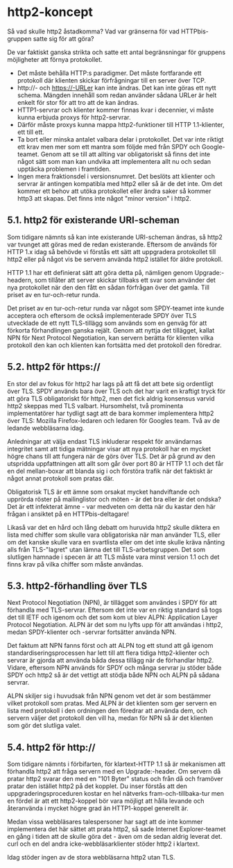 # http2-koncept

Så vad skulle http2 åstadkomma? Vad var gränserna för vad HTTPbis-gruppen satte sig för att göra?

De var faktiskt ganska strikta och satte ett antal begränsningar för gruppens möjligheter att förnya protokollet.

* Det måste behålla HTTP:s paradigmer. Det måste fortfarande ett protokoll där klienten skickar förfrågningar till en server över TCP.
* http://- och [https://-URLer](https://-URLer) kan inte ändras. Det kan inte göras ett nytt schema. Mängden innehåll som redan använder sådana URLer är helt enkelt för stor för att tro att de kan ändras.
* HTTP1-servrar och klienter kommer finnas kvar i decennier, vi måste kunna erbjuda proxys för http2-servrar.
* Därför måste proxys kunna mappa http2-funktioner till HTTP 1.1-klienter, ett till ett.
* Ta bort eller minska antalet valbara delar i protokollet. Det var inte riktigt ett krav men mer som ett mantra som följde med från SPDY och Google-teamet. Genom att se till att allting var obligatoriskt så finns det inte något sätt som man kan undvika att implementera allt nu och sedan upptäcka problemen i framtiden.
* Ingen mera fraktionsdel i versionsnumret. Det beslöts att klienter och servrar är antingen kompatibla med http2 eller så är de det inte. Om det kommer ett behov att utöka protokollet eller ändra saker så kommer http3 att skapas. Det finns inte något "minor version" i http2.

## 5.1. http2 för existerande URI-scheman

Som tidigare nämnts så kan inte existerande URI-scheman ändras, så http2 var tvunget att göras med de redan existerande. Eftersom de används för HTTP 1.x idag så behövde vi förstås ett sätt att uppgradera protokollet till http2 eller på något vis be servern använda http2 istället för äldre protokoll.

HTTP 1.1 har ett definierat sätt att göra detta på, nämligen genom Upgrade:-headern, som tillåter att server skickar tillbaks ett svar som använder det nya protokollet när den den fått en sådan förfrågan över det gamla. Till priset av en tur-och-retur runda.

Det priset av en tur-och-retur runda var något som SPDY-teamet inte kunde acceptera och eftersom de också implementerade SPDY över TLS utvecklade de ett nytt TLS-tillägg som används som en genväg för att förkorta förhandlingen ganska rejält. Genom att nyttja det tillägget, kallat NPN för Next Protocol Negotiation, kan servern berätta för klienten vilka protokoll den kan och klienten kan fortsätta med det protokoll den föredrar.

## 5.2. http2 för https://

En stor del av fokus för http2 har lags på att få det att bete sig ordentligt över TLS. SPDY används bara över TLS och det har varit en kraftigt tryck för att göra TLS obligatoriskt för http2, men det fick aldrig konsensus varvid http2 skeppas med TLS valbart. Hursomhelst, två prominenta implementatörer har tydligt sagt att de bara kommer implementera http2 över TLS: Mozilla Firefox-ledaren och ledaren för Googles team. Två av de ledande webbläsarna idag.

Anledningar att välja endast TLS inkluderar respekt för användarnas integritet samt att tidiga mätningar visar att nya protokoll har en mycket högre chans till att fungera när de görs över TLS. Det är på grund av den utspridda uppfattningen att allt som går över port 80 är HTTP 1.1 och det får en del mellan-boxar att blanda sig i och förstöra trafik när det faktiskt är något annat protokoll som pratas där.

Obligatorisk TLS är ett ämne som orsakat mycket handviftande och upprörda röster på mailinglistor och möten - är det bra eller är det ondska? Det är ett infekterat ämne - var medveten om detta när du kastar den här frågan i ansiktet på en HTTPbis-deltagare!

Likaså var det en hård och lång debatt om huruvida http2 skulle diktera en lista med chiffer som skulle vara obligatoriska när man använder TLS, eller om det kanske skulle vara en svartlista eller om det inte skulle kräva nånting alls från TLS-"lagret" utan lämna det till TLS-arbetsgruppen. Det som slutligen hamnade i specen är att TLS måste vara minst version 1.1 och det finns krav på vilka chiffer som måste användas.

## 5.3. http2-förhandling över TLS

Next Protocol Negotiation \(NPN\), är tillägget som användes i SPDY för att förhandla med TLS-servrar. Eftersom det inte var en riktig standard så togs det till IETF och igenom och det som kom ut blev ALPN: Application Layer Protocol Negotiation. ALPN är det som nu lyfts upp för att användas i http2, medan SPDY-klienter och -servrar fortsätter använda NPN.

Det faktum att NPN fanns först och att ALPN tog ett stund att gå igenom standardiseringsprocessen har lett till att flera tidiga http2-klienter och servrar är gjorda att använda båda dessa tillägg när de förhandlar http2. Vidare, eftersom NPN används för SPDY och många servrar ju stöder både SPDY och http2 så är det vettigt att stödja både NPN och ALPN på sådana servrar.

ALPN skiljer sig i huvudsak från NPN genom vet det är som bestämmer vilket protokoll som pratas. Med ALPN är det klienten som ger servern en lista med protokoll i den ordningen den föredrar att använda dem, och servern väljer det protokoll den vill ha, medan för NPN så är det klienten som gör det slutliga valet.

## 5.4. http2 för http://

Som tidigare nämnts i förbifarten, för klartext-HTTP 1.1 så är mekanismen att förhandla http2 att fråga servern med en Upgrade:-header. Om servern då pratar http2 svarar den med en "101 Byter" status och från då och framöver pratar den istället http2 på det kopplet. Du inser förstås att den uppgraderingsproceduren kostar en hel nätverks fram-och-tillbaka-tur men en fördel är att ett http2-koppel bör vara möjligt att hålla levande och återanvända i mycket högre grad än HTTP1-koppel generellt är.

Medan vissa webbläsares talespersoner har sagt att de inte kommer implementera det här sättet att prata http2, så sade Internet Explorer-teamet en gång i tiden att de skulle göra det - även om de sedan aldrig leverat det. curl och en del andra icke-webbläsarklienter stöder http2 i klartext.

Idag stöder ingen av de stora webbläsarna http2 utan TLS.


